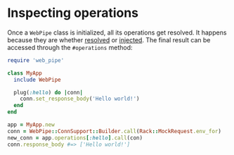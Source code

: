 # Inspecting operations

Once a `WebPipe` class is initialized, all its operations get resolved. It
happens because they are whether [resolved](resolving_operations.md) or
[injected](injecting_operations.md). The final result can be accessed through
the `#operations` method:

```ruby
require 'web_pipe'

class MyApp
  include WebPipe

  plug(:hello) do |conn|
    conn.set_response_body('Hello world!')
  end
end

app = MyApp.new
conn = WebPipe::ConnSupport::Builder.call(Rack::MockRequest.env_for)
new_conn = app.operations[:hello].call(con)
conn.response_body #=> ['Hello world!']
```
